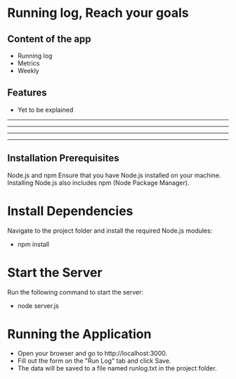 # Running log, Reach your goals

## Content of the app
- Running log
- Metrics
- Weekly


## Features

- Yet to be explained
- --
- --
- --
- --


## Installation Prerequisites
Node.js and npm
Ensure that you have Node.js installed on your machine. Installing Node.js also includes npm (Node Package Manager).

# Install Dependencies
Navigate to the project folder and install the required Node.js modules:
- npm install

# Start the Server
Run the following command to start the server:
- node server.js

# Running the Application
- Open your browser and go to http://localhost:3000.
- Fill out the form on the "Run Log" tab and click Save.
- The data will be saved to a file named runlog.txt in the project folder.
